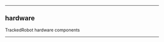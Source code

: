 _______________________________________________________________________________
## hardware

TrackedRobot hardware components

_______________________________________________________________________________

